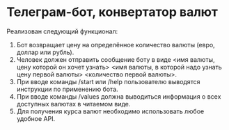 # Телеграм-бот, конвертатор валют
Реализован следующий функционал:
1. Бот возвращает цену на определённое количество валюты (евро, доллар или рубль).
2. Человек должен отправить сообщение боту в виде <имя валюты, цену которой он хочет узнать> <имя валюты, в которой надо узнать цену первой валюты> <количество первой валюты>.
3. При вводе команды /start или /help пользователю выводятся инструкции по применению бота.
4. При вводе команды /values должна выводиться информация о всех доступных валютах в читаемом виде.
5. Для получения курса валют необходимо использовать любое удобное API.
